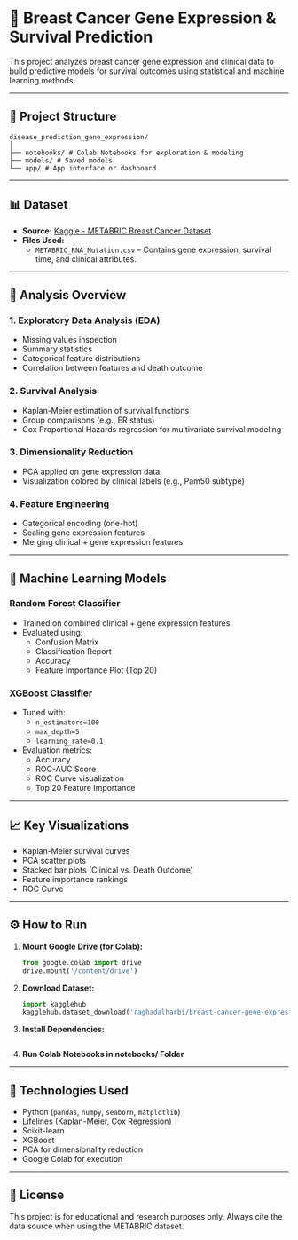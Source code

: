 # 🧬 Breast Cancer Gene Expression & Survival Prediction

This project analyzes breast cancer gene expression and clinical data to build predictive models for survival outcomes using statistical and machine learning methods.

---

## 📂 Project Structure

```
disease_prediction_gene_expression/
│
├── notebooks/ # Colab Notebooks for exploration & modeling
├── models/ # Saved models
└── app/ # App interface or dashboard
```


---

## 📊 Dataset

- **Source:** [Kaggle - METABRIC Breast Cancer Dataset](https://www.kaggle.com/datasets/raghadalharbi/breast-cancer-gene-expression-profiles-metabric)
- **Files Used:**
  - `METABRIC_RNA_Mutation.csv` – Contains gene expression, survival time, and clinical attributes.

---

## 🔬 Analysis Overview

### 1. **Exploratory Data Analysis (EDA)**
- Missing values inspection
- Summary statistics
- Categorical feature distributions
- Correlation between features and death outcome

### 2. **Survival Analysis**
- Kaplan-Meier estimation of survival functions
- Group comparisons (e.g., ER status)
- Cox Proportional Hazards regression for multivariate survival modeling

### 3. **Dimensionality Reduction**
- PCA applied on gene expression data
- Visualization colored by clinical labels (e.g., Pam50 subtype)

### 4. **Feature Engineering**
- Categorical encoding (one-hot)
- Scaling gene expression features
- Merging clinical + gene expression features

---

## 🤖 Machine Learning Models

### Random Forest Classifier
- Trained on combined clinical + gene expression features
- Evaluated using:
  - Confusion Matrix
  - Classification Report
  - Accuracy
  - Feature Importance Plot (Top 20)

### XGBoost Classifier
- Tuned with:
  - `n_estimators=100`
  - `max_depth=5`
  - `learning_rate=0.1`
- Evaluation metrics:
  - Accuracy
  - ROC-AUC Score
  - ROC Curve visualization
  - Top 20 Feature Importance

---

## 📈 Key Visualizations

- Kaplan-Meier survival curves
- PCA scatter plots
- Stacked bar plots (Clinical vs. Death Outcome)
- Feature importance rankings
- ROC Curve

---

## ⚙️ How to Run

1. **Mount Google Drive (for Colab):**
    ```python
    from google.colab import drive
    drive.mount('/content/drive')

2. **Download Dataset:**
    ```python
    import kagglehub
    kagglehub.dataset_download('raghadalharbi/breast-cancer-gene-expression-profiles-metabric')

3. **Install Dependencies:**
    ```python pip install lifelines xgboost

4. **Run Colab Notebooks in notebooks/ Folder**

---

## 🧪 Technologies Used

- Python (`pandas`, `numpy`, `seaborn`, `matplotlib`)
- Lifelines (Kaplan-Meier, Cox Regression)
- Scikit-learn
- XGBoost
- PCA for dimensionality reduction
- Google Colab for execution

---

## 📜 License

This project is for educational and research purposes only. Always cite the data source when using the METABRIC dataset.
